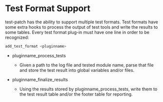 <!---
  Licensed to the Apache Software Foundation (ASF) under one
  or more contributor license agreements.  See the NOTICE file
  distributed with this work for additional information
  regarding copyright ownership.  The ASF licenses this file
  to you under the Apache License, Version 2.0 (the
  "License"); you may not use this file except in compliance
  with the License.  You may obtain a copy of the License at

    http://www.apache.org/licenses/LICENSE-2.0

  Unless required by applicable law or agreed to in writing,
  software distributed under the License is distributed on an
  "AS IS" BASIS, WITHOUT WARRANTIES OR CONDITIONS OF ANY
  KIND, either express or implied.  See the License for the
  specific language governing permissions and limitations
  under the License.
-->

Test Format Support
==================

test-patch has the ability to support multiple test formats. Test formats have some extra hooks to process the output of test tools and write the results to some tables. Every test format plug-in must have one line in order to be recognized:

```bash
add_test_format <pluginname>
```

* pluginname\_process\_tests

    - Given a path to the log file and tested module name, parse that file and store the test result into global variables and/or files.

* pluginname\_finalize\_results

    - Using the results stored by pluginname\_process\_tests, write them to the test result table and/or the footer table for reporting.
